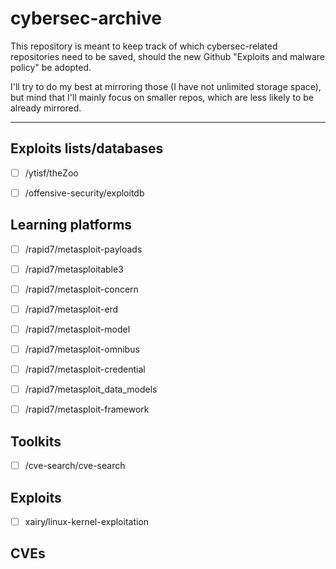 # cybersec-archive

This repository is meant to keep track of which cybersec-related repositories
need to be saved, should the new Github "Exploits and malware policy" be adopted.

I'll try to do my best at mirroring those (I have not unlimited storage space),
but mind that I'll mainly focus on smaller repos, which are less likely to be
already mirrored.

---

## Exploits lists/databases

* [ ] /ytisf/theZoo
* [ ] /offensive-security/exploitdb


## Learning platforms

* [ ] /rapid7/metasploit-payloads
* [ ] /rapid7/metasploitable3
* [ ] /rapid7/metasploit-concern
* [ ] /rapid7/metasploit-erd
* [ ] /rapid7/metasploit-model
* [ ] /rapid7/metasploit-omnibus
* [ ] /rapid7/metasploit-credential
* [ ] /rapid7/metasploit_data_models
* [ ] /rapid7/metasploit-framework


## Toolkits

* [ ] /cve-search/cve-search


## Exploits

* [ ] xairy/linux-kernel-exploitation


## CVEs
